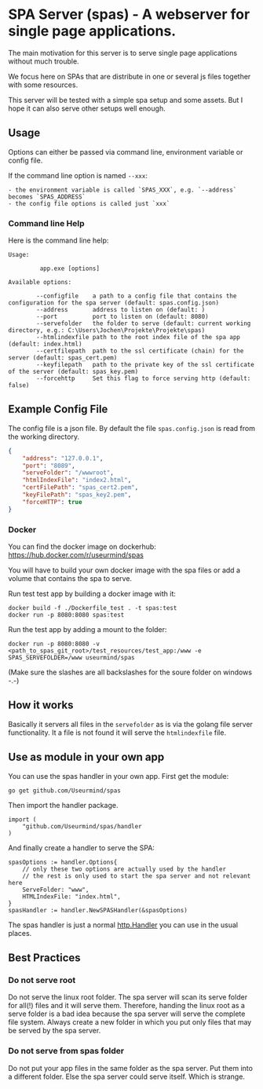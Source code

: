 # SPA Server (spas) - A webserver for single page applications.

The main motivation for this server is to serve single page applications without much trouble.

We focus here on SPAs that are distribute in one or several js files together with some resources.

This server will be tested with a simple spa setup and some assets. But I hope it can also serve other setups well enough.

## Usage

Options can either be passed via command line, environment variable or config file.

If the command line option is named `--xxx`:

    - the environment variable is called `SPAS_XXX`, e.g. `--address` becomes `SPAS_ADDRESS`
    - the config file options is called just `xxx`

### Command line Help

Here is the command line help:

```
Usage:

         app.exe [options]

Available options:

        --configfile    a path to a config file that contains the configuration for the spa server (default: spas.config.json)
        --address       address to listen on (default: )
        --port          port to listen on (default: 8080)
        --servefolder   the folder to serve (default: current working directory, e.g.: C:\Users\Jochen\Projekte\Projekte\spas)
        --htmlindexfile path to the root index file of the spa app (default: index.html)
        --certfilepath  path to the ssl certificate (chain) for the server (default: spas_cert.pem)
        --keyfilepath   path to the private key of the ssl certificate of the server (default: spas_key.pem)
        --forcehttp     Set this flag to force serving http (default: false)
```

## Example Config File

The config file is a json file. By default the file `spas.config.json` is read from the working directory.

```json
{
    "address": "127.0.0.1",
    "port": "8089",
    "serveFolder": "/wwwroot",
    "htmlIndexFile": "index2.html",
    "certFilePath": "spas_cert2.pem",
    "keyFilePath": "spas_key2.pem",
    "forceHTTP": true
}
```

### Docker

You can find the docker image on dockerhub: https://hub.docker.com/r/useurmind/spas

You will have to build your own docker image with the spa files or add a volume that contains the spa to serve.

Run test test app by building a docker image with it:
```
docker build -f ./Dockerfile_test . -t spas:test
docker run -p 8080:8080 spas:test
```

Run the test app by adding a mount to the folder:

```
docker run -p 8080:8080 -v <path_to_spas_git_root>/test_resources/test_app:/www -e SPAS_SERVEFOLDER=/www useurmind/spas
```

(Make sure the slashes are all backslashes for the soure folder on windows -.-)

## How it works

Basically it servers all files in the `servefolder` as is via the golang file server functionality. It a file is not found it will serve the `htmlindexfile` file.

## Use as module in your own app

You can use the spas handler in your own app. First get the module:

```
go get github.com/Useurmind/spas
```

Then import the handler package.

```golang
import (
    "github.com/Useurmind/spas/handler
)
```

And finally create a handler to serve the SPA:

```golang
spasOptions := handler.Options{
    // only these two options are actually used by the handler
    // the rest is only used to start the spa server and not relevant here
    ServeFolder: "www",
    HTMLIndexFile: "index.html",
}
spasHandler := handler.NewSPASHandler(&spasOptions)
```

The spas handler is just a normal [http.Handler](https://golang.org/pkg/net/http/#Handler) you can use in the usual places.

## Best Practices

### Do not serve root

Do not serve the linux root folder. The spa server will scan its serve folder for all(!) files and it will serve them. Therefore, handing the linux root as a serve folder is a bad idea because the spa server will serve the complete file system. Always create a new folder in which you put only files that may be served by the spa server.

### Do not serve from spas folder

Do not put your app files in the same folder as the spa server. Put them into a different folder. Else the spa server could serve itself. Which is strange.


